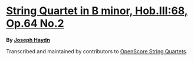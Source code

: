 # [String Quartet in B minor, Hob.III:68, Op.64 No.2][set]

__By [Joseph Haydn][composer]__

[set]: https://musescore.com/openscore-string-quartets/sets/5108562
[composer]: https://musescore.com/openscore-string-quartets/sets?order=title&text=Haydn,+Joseph

Transcribed and maintained by contributors to [OpenScore String Quartets].

[OpenScore String Quartets]: https://musescore.com/openscore-string-quartets
